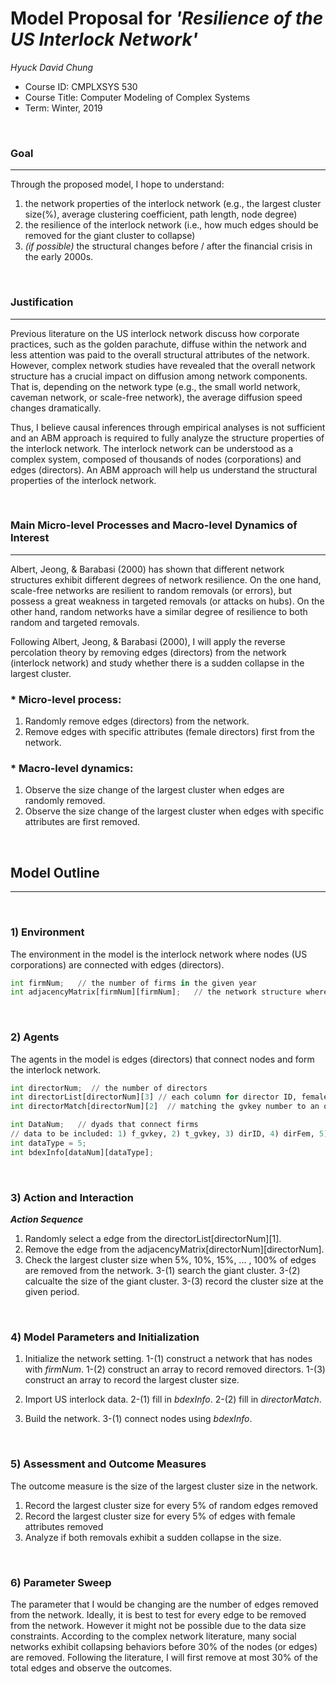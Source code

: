 # Model Proposal for _'Resilience of the US Interlock Network'_

_Hyuck David Chung_

* Course ID: CMPLXSYS 530
* Course Title: Computer Modeling of Complex Systems
* Term: Winter, 2019

&nbsp; 
### Goal 
*****
Through the proposed model, I hope to understand:
1) the network properties of the interlock network (e.g., the largest cluster size(%), average clustering coefficient, path length, node degree)
2) the resilience of the interlock network (i.e., how much edges should be removed for the giant cluster to collapse)
3) _(if possible)_  the structural changes before / after the financial crisis in the early 2000s.

&nbsp;  
### Justification
****
Previous literature on the US interlock network discuss how corporate practices, such as the golden parachute, diffuse within the network and less attention was paid to the overall structural attributes of the network. However, complex network studies have revealed that the overall network structure has a crucial impact on diffusion among network components. That is, depending on the network type (e.g., the small world network, caveman network, or scale-free network), the average diffusion speed changes dramatically.

Thus, I believe causal inferences through empirical analyses is not sufficient and an ABM approach is required to fully analyze the structure properties of the interlock network. The interlock network can be understood as a complex system, composed of thousands of nodes (corporations) and edges (directors). An ABM approach will help us understand the structural properties of the interlock network.

&nbsp; 
### Main Micro-level Processes and Macro-level Dynamics of Interest
****

Albert, Jeong, & Barabasi (2000) has shown that different network structures exhibit different degrees of network resilience. On the one hand, scale-free networks are resilient to random removals (or errors), but possess a great weakness in targeted removals (or attacks on hubs). On the other hand, random networks have a similar degree of resilience to both random and targeted removals.

Following Albert, Jeong, & Barabasi (2000), I will apply the reverse percolation theory by removing edges (directors) from the network (interlock network) and study whether there is a sudden collapse in the largest cluster.

### * Micro-level process:
1. Randomly remove edges (directors) from the network.  
2. Remove edges with specific attributes (female directors) first from the network.

### * Macro-level dynamics:
1. Observe the size change of the largest cluster when edges are randomly removed.
2. Observe the size change of the largest cluster when edges with specific attributes are first removed.

&nbsp; 
## Model Outline
****
&nbsp; 
### 1) Environment
The environment in the model is the interlock network where nodes (US corporations) are connected with edges (directors).

```python
int firmNum;   // the number of firms in the given year
int adjacencyMatrix[firmNum][firmNum];   // the network structure where the value is equal to 1 if two nodes are connected, 0 if not.
```

&nbsp; 
### 2) Agents
The agents in the model is edges (directors) that connect nodes and form the interlock network.

```python
int directorNum;  // the number of directors
int directorList[directorNum][3] // each column for director ID, female director, ethinicity
int directorMatch[directorNum][2]  // matching the gvkey number to an ordered sequence

int DataNum;   // dyads that connect firms
// data to be included: 1) f_gvkey, 2) t_gvkey, 3) dirID, 4) dirFem, 5) ethinicity
int dataType = 5; 
int bdexInfo[dataNum][dataType];
```

&nbsp; 
### 3) Action and Interaction 
 
**_Action Sequence_**

1. Randomly select a edge from the directorList[directorNum][1].
2. Remove the edge from the adjacencyMatrix[directorNum][directorNum].
3. Check the largest cluster size when 5%, 10%, 15%, ... , 100% of edges are removed from the network.
3-(1) search the giant cluster.
3-(2) calcualte the size of the giant cluster.
3-(3) record the cluster size at the given period.

&nbsp; 
### 4) Model Parameters and Initialization

1. Initialize the network setting.
1-(1) construct a network that has nodes with _firmNum_.
1-(2) construct an array to record removed directors.
1-(3) construct an array to record the largest cluster size.


2. Import US interlock data.
2-(1) fill in _bdexInfo_.
2-(2) fill in _directorMatch_.


3. Build the network.
3-(1) connect nodes using _bdexInfo_.

&nbsp; 
### 5) Assessment and Outcome Measures
The outcome measure is the size of the largest cluster size in the network.

1. Record the largest cluster size for every 5% of random edges removed
2. Record the largest cluster size for every 5% of edges with female attributes removed
3. Analyze if both removals exhibit a sudden collapse in the size.

&nbsp; 
### 6) Parameter Sweep
The parameter that I would be changing are the number of edges removed from the network.
Ideally, it is best to test for every edge to be removed from the network.
However it might not be possible due to the data size constraints.
According to the complex network literature, many social networks exhibit collapsing behaviors before 30% of the nodes (or edges) are removed. Following the literature, I will first remove at most 30% of the total edges and observe the outcomes.
